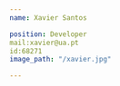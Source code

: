 ```yaml
---
name: Xavier Santos 

position: Developer
mail:xavier@ua.pt
id:68271
image_path: "/xavier.jpg"

---
```

